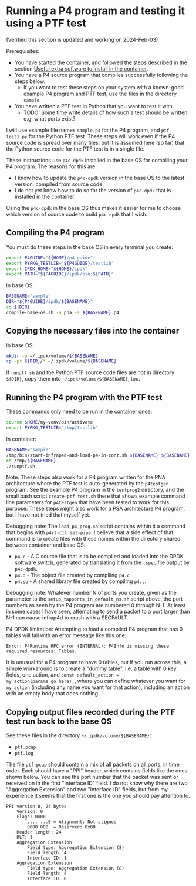 # Running a P4 program and testing it using a PTF test

(Verified this section is updated and working on 2024-Feb-03)

Prerequisites:

+ You have started the container, and followed the steps described in
  the section [Useful extra software to install in the
  container](general-ipdk-notes.md#useful-extra-software-to-install-in-the-container).
+ You have a P4 source program that compiles successfully following
  the steps below.
  + If you want to test these steps on your system with a known-good
    example P4 program and PTF test, use the files in the directory
    `sample`.
+ You have written a PTF test in Python that you want to test it with.
  + TODO: Some time write details of how such a test should be
    written, e.g. what ports exist?

I will use example file names `sample.p4` for the P4 program, and
`ptf-test1.py` for the Python PTF test.  These steps will work even if
the P4 source code is spread over many files, but it is assumed here
(so far) that the Python source code for the PTF test is in a single
file.

These instructions use `p4c-dpdk` installed in the base OS for
compiling your P4 program.  The reasons for this are:

+ I know how to update the `p4c-dpdk` version in the base OS to the
  latest version, compiled from source code.
+ I do not yet know how to do so for the version of `p4c-dpdk`
  that is installed in the container.

Using the `p4c-dpdk` in the base OS thus makes it easier for me to
choose which version of source code to build `p4c-dpdk` that I wish.


## Compiling the P4 program

You must do these steps in the base OS in every terminal you create:

```bash
export P4GUIDE="${HOME}/p4-guide"
export PYPKG_TESTLIB="${P4GUIDE}/testlib"
export IPDK_HOME="${HOME}/ipdk"
export PATH="${P4GUIDE}/ipdk/bin:${PATH}"
```

In base OS:
```bash
BASENAME="sample"
DIR="${P4GUIDE}/ipdk/${BASENAME}"
cd ${DIR}
compile-base-os.sh -a pna -s ${BASENAME}.p4
```


## Copying the necessary files into the container

In base OS:
```bash
mkdir -p ~/.ipdk/volume/${BASENAME}
cp -pr ${DIR}/* ~/.ipdk/volume/${BASENAME}
```

If `runptf.sh` and the Python PTF source code files are not in
directory `${DIR}`, copy them into `~/ipdk/volume/${BASENAME}`, too.


## Running the P4 program with the PTF test

These commands only need to be run in the container once:
```bash
source $HOME/my-venv/bin/activate
export PYPKG_TESTLIB="/tmp/testlib"
```

In container:
```bash
BASENAME="sample"
/tmp/bin/start-infrap4d-and-load-p4-in-cont.sh ${BASENAME} ${BASENAME}
cd /tmp/${BASENAME}
./runptf.sh
```

Note: These steps also work for a P4 program written for the PNA
architecture where the PTF test is auto-generated by the `p4testgen`
program.  See the example P4 program in the `testprog2` directory, and
the small bash script `create-ptf-test.sh` there that shows example
command line parameters for `p4testgen` that have been tested to work
for this purpose.  These steps might also work for a PSA architecture
P4 program, but I have not tried that myself yet.

Debugging note: The `load_p4_prog.sh` script contains within it a
command that begins with `p4rt-ctl set-pipe`.  I believe that a side
effect of that command is to create files with these names within the
directory shared between container and base OS:

+ `p4.c` - A C source file that is to be compiled and loaded into the
  DPDK software switch, generated by translating it from the `.spec`
  file output by `p4c-dpdk`.
+ `p4.o` - The object file created by compiling `p4.c`
+ `p4.so` - A shared library file created by compiling `p4.c`.

Debugging note: Whatever number N of ports you create, given as the
parameter to the `setup_tapports_in_default_ns.sh` script above, the
port numbers as seen by the P4 program are numbered 0 through N-1.  At
least in some cases I have seen, attempting to send a packet to a port
larger than N-1 can cause infrap4d to crash with a SEGFAULT.

P4 DPDK limitation: Attempting to load a compiled P4 program that has
0 tables will fail with an error message like this one:

```
Error: P4Runtime RPC error (INTERNAL): P4Info is missing these required resources: Tables.
```

It is unusual for a P4 program to have 0 tables, but if you run across
this, a simple workaround is to create a "dummy table", i.e. a table
with 0 key fields, one action, and `const default_action =
my_action(params_go_here);`, where you can define whatever you want
for `my_action` (including any name you want for that action),
including an action with an empty body that does nothing.


## Copying output files recorded during the PTF test run back to the base OS

See these files in the directory `~/.ipdk/volume/${BASENAME}`:

+ `ptf.pcap`
+ `ptf.log`

The file `ptf.pcap` should contain a mix of all packets on all ports,
in time order.  Each should have a "PPI" header, which contains fields
like the ones shown below.  You can see the port number that the
packet was sent or received on in the first "Interface ID" field.  I
do not know why there are two "Aggregation Extension" and two
"Interface ID" fields, but from my experience it seems that the first
one is the one you should pay attention to.

```
PPI version 0, 24 bytes
    Version: 0
    Flags: 0x00
        .... ...0 = Alignment: Not aligned
        0000 000. = Reserved: 0x00
    Header length: 24
    DLT: 1
    Aggregation Extension
        Field type: Aggregation Extension (8)
        Field length: 4
        Interface ID: 1
    Aggregation Extension
        Field type: Aggregation Extension (8)
        Field length: 4
        Interface ID: 0
```
